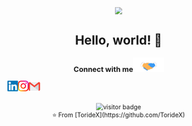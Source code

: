 <div align="center">
  <img src="https://i.imgur.com/8MupZHY.gif" width="400px" />
  <br>
  
  # Hello, world! 👋

  ### Connect with me<img src="https://github.com/SatYu26/SatYu26/blob/master/Assets/Handshake.gif" height="32px">

  <a href="https://www.linkedin.com/in/ibrahim-huseynzade-a13336181">
    <img align="left" alt="Ibrahim | Linkedin" width="24px" src="https://github.com/SatYu26/SatYu26/blob/master/Assets/Linkedin.svg" />
  </a> &nbsp;&nbsp; 
  <a href="https://www.instagram.com/1brahim.h">
    <img align="left" alt="Ibrahim | Instagram" width="24px" src="https://github.com/SatYu26/SatYu26/blob/master/Assets/Instagram.svg" />
  </a> &nbsp;&nbsp;
  <a href="mailto:ibrahim.huseynzade.8a2.2014@gmail.com">
    <img align="left" alt="Ibrahim | Gmail" width="26px" src="https://github.com/SatYu26/SatYu26/blob/master/Assets/Gmail.svg" />
  </a>
    
  <br>
  <br>
  <br>
  <img src="https://visitor-badge.laobi.icu/badge?page_id=TorideX" alt="visitor badge"/>
  <br>
  ⭐️ From [TorideX](https://github.com/TorideX) 
</div>
